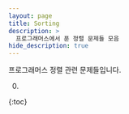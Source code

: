```yaml
---
layout: page
title: Sorting
description: >
  프로그래머스에서 푼 정렬 문제들 모음
hide_description: true
---
```

프로그래머스 정렬 관련 문제들입니다.

0. 
{:toc}
